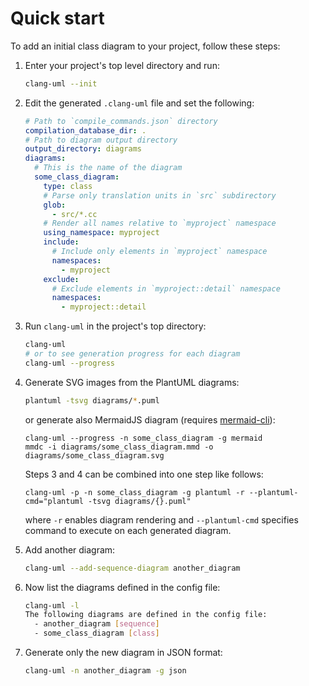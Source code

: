 # Quick start

<!-- toc -->



<!-- tocstop -->

To add an initial class diagram to your project, follow these steps:

1. Enter your project's top level directory and run:
    ```bash
    clang-uml --init
    ```
2. Edit the generated `.clang-uml` file and set the following:
    ```yaml
    # Path to `compile_commands.json` directory
    compilation_database_dir: .
    # Path to diagram output directory
    output_directory: diagrams
    diagrams:
      # This is the name of the diagram
      some_class_diagram:
        type: class
        # Parse only translation units in `src` subdirectory
        glob:
          - src/*.cc
        # Render all names relative to `myproject` namespace
        using_namespace: myproject
        include:
          # Include only elements in `myproject` namespace
          namespaces:
            - myproject
        exclude:
          # Exclude elements in `myproject::detail` namespace
          namespaces:
            - myproject::detail
      ```
3. Run `clang-uml` in the project's top directory:
    ```bash
    clang-uml
    # or to see generation progress for each diagram
    clang-uml --progress
    ```
4. Generate SVG images from the PlantUML diagrams:
    ```bash
   plantuml -tsvg diagrams/*.puml
   ```
   or generate also MermaidJS diagram (requires [mermaid-cli](https://github.com/mermaid-js/mermaid-cli)):
   ```
   clang-uml --progress -n some_class_diagram -g mermaid
   mmdc -i diagrams/some_class_diagram.mmd -o diagrams/some_class_diagram.svg
   ```
   
   Steps 3 and 4 can be combined into one step like follows:
   ```
   clang-uml -p -n some_class_diagram -g plantuml -r --plantuml-cmd="plantuml -tsvg diagrams/{}.puml"
   ```
   where `-r` enables diagram rendering and `--plantuml-cmd` specifies command
   to execute on each generated diagram.
5. Add another diagram:
   ```bash
   clang-uml --add-sequence-diagram another_diagram
   ```
6. Now list the diagrams defined in the config file:
   ```bash
   clang-uml -l
   The following diagrams are defined in the config file:
     - another_diagram [sequence]
     - some_class_diagram [class]
   ```
7. Generate only the new diagram in JSON format:
   ```bash
   clang-uml -n another_diagram -g json
   ```
